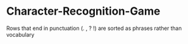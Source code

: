 # Character-Recognition-Game




Rows that end in punctuation (. , ? !) are sorted as phrases rather than vocabulary
